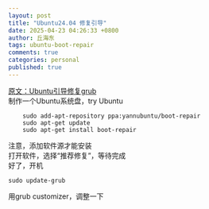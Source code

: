 ```yaml
---
layout: post
title: "Ubuntu24.04 修复引导"
date: 2025-04-23 04:26:33 +0800
author: 丘海东 
tags: ubuntu-boot-repair
comments: true
categories: personal
published: true
---
```

[原文：Ubuntu引导修复grub](https://shuyeidc.com/wp/75597.html)  
制作一个Ubuntu系统盘，try Ubuntu  
```
	sudo add-apt-repository ppa:yannubuntu/boot-repair
	sudo apt-get update	
	sudo apt-get install boot-repair
```
注意，添加软件源才能安装  
打开软件，选择“推荐修复”，等待完成  
好了，开机  

	sudo update-grub

用grub customizer，调整一下
